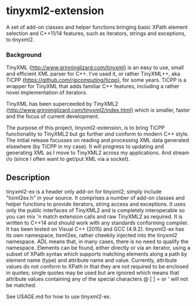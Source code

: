 # tinyxml2-extension
A set of add-on classes and helper functions bringing basic XPath element selection and C++11/14 features, such as iterators, strings and exceptions, to tinyxml2.

### Background
TinyXML {http://www.grinninglizard.com/tinyxml} is an easy to use, small and efficient XML parser for C++.
I've used it, or rather TinyXML++, aka TiCPP {https://github.com/rjpcomputing/ticpp}, for some years.
TiCPP is a wrapper for TinyXML that adds familiar C++ features, including a rather novel implementation of iterators.

TinyXML has been superceeded by TinyXML2 {http://www.grinninglizard.com/tinyxml2/index.html} which is smaller, faster and the focus of current development.

The purpose of this project, tinyxml2-extension, is to bring TiCPP functionality to TinyXML2 but go further *and* conform to modern C++ style.
The initial release focusses on reading and processing XML data generated elsewhere (by TiCPP in my case).
It will progress to updating and generating XML as I move to TinyXML2 across my applications.
And stream i/o (since I often want to get/put XML via a socket).

## Description
tinyxml2-ex is a header only add-on for tinyxml2; simply include "tixml2ex.h" in your source.
It comprises a number of add-on classes and helper functions to provide iterators, string access and exceptions.
It uses only the public interfaces of TinyXML2 and is completely interoperable so you can mix 'n match extension calls and raw TinyXML2 as required.
It is written to C++14 and should work with any standards conforming compiler. It has been tested on Visual C++ (2015) and GCC (4.9.2).
tinyxml2-ex has its own namespace, tixml2ex, rather cheekily injected into the tinyxml2 namespace.
ADL means that, in many cases, there is no need to qualify the namespace.
Elements can be found, either directly or via an iterator, using a subset of XPath syntax which
supports matching elements along a path by element name (type) and attribute name and value.
Currently, attribute values do not conform to XPath in that they are not required to be enclosed in quotes;
single quotes may be used but are ignored which means that attribute values containing any of the
special characters @ [ ] = or ' will not be matched.

See USAGE.md for how to use tinyxml2-ex.
